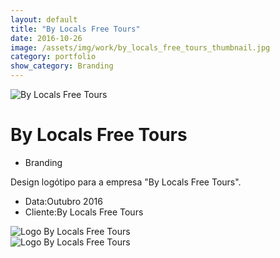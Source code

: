 ```yaml
---
layout: default
title: "By Locals Free Tours"
date: 2016-10-26
image: /assets/img/work/by_locals_free_tours_thumbnail.jpg
category: portfolio
show_category: Branding
---
```


<div class="main-outer">
    <div class="container-fluid">
        <div class="row">
            <div class="col-md-12">
                <div class="title-image"><img src="{{ "/assets/img/work/by_locals_free_tours_apresentacao.jpg" | prepend: site.baseurl }}" alt="By Locals Free Tours"></div>
            </div>
        </div>
        <div class="row">
            <div class="col-md-9">
                <div class="description">
                    <h1>By Locals Free Tours</h1>
                    <ul class="categories">
                        <li>Branding</li>
                    </ul>
                    <p>Design logótipo para a empresa "By Locals Free Tours".</p>
                </div>
            </div>
            <div class="col-md-3">
                <div class="details">
                    <ul>
                        <li>Data:<span>Outubro 2016</span></li>
                        <li>Cliente:<span>By Locals Free Tours</span></li>
                    </ul>
                </div>
            </div>
        </div>
        <div class="row">
            <div class="col-md-6">
                <div class="project-image">
                    <img src="{{ "/assets/img/work/by_locals_free_tours_positivo.png" | prepend: site.baseurl }}" alt="Logo By Locals Free Tours">
                </div>
            </div>
            <div class="col-md-6">
                <div class="project-image">
                    <img src="{{ "/assets/img/work/by_locals_free_tours_negativo.png" | prepend: site.baseurl }}" alt="Logo By Locals Free Tours">
                </div>
            </div>
        </div>
    </div>
</div>

<script>
    function setBodyId() {
        document.body.id = 'project-page';
    }
    
    window.onload = setBodyId;
    window.onresize = setBodyId;
</script>